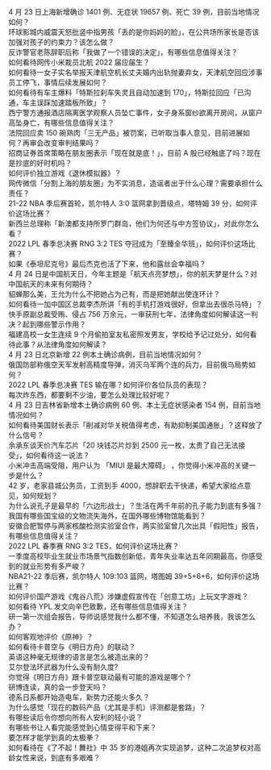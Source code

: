 4 月 23 日上海新增确诊 1401 例、无症状 19657 例、死亡 39 例，目前当地情况如何？  
环球影城内威震天怒批竖中指男孩「丢的是你妈妈的脸」，在公共场所家长是否该加强对孩子的约束力？该怎么做？  
反诈警官老陈辞职后称「我做了一个错误的决定」，有哪些信息值得关注？  
如何看待网传小米裁员北航 2022 届应届生？  
如何看待一女子实名举报天津航空机长丈夫婚内出轨抛妻弃女，天津航空回应涉事员工停飞，事情后续发展如何？  
如何看待有车主爆料「特斯拉刹车失灵且自动加速到 170」，特斯拉回应「已沟通，车主误踩加速踏板所致」？  
西宁警方通报酒店隔离医学观察人员坠亡事件，女子身系窗纱欲离开房间，从窗户高坠身亡，有哪些信息值得关注？  
法院回应卖 150 碗熟肉「三无产品」被罚案，已听取当事人意见，目前进展如何？再审会改变审判结果吗？  
招商证券首席策略在朋友圈表示「现在就是底！」，目前 A 股已经触底了吗？现在是抄底的好时机吗？  
如何评价独立游戏《退休模拟器》？  
网传微信「分割上海的朋友圈」为不实消息，造谣者出于什么心理？需要承担什么责任？  
21-22 NBA 季后赛首轮，凯尔特人 3:0 篮网拿到晋级点，塔特姆 39 分，如何评价这场比赛？  
新西兰总理称「新澳都支持所罗门群岛，他们为何还与中方签协议」，对此你怎么看？  
2022 LPL 春季总决赛 RNG 3:2 TES 夺冠成为「至臻全华班」，如何评价这场比赛？  
如果《泰坦尼克号》最后杰克也活了下来，他和露丝会幸福吗？  
4 月 24 日是中国航天日，今年主题是「航天点亮梦想」，你的航天梦是什么？对中国航天的未来有何期待？  
貂蝉那么美，王允为什么不把她占为己有，而是把她献出使连环计？  
如何看待一加中国区总裁李杰所讲「有的手机打游戏很好，但拿出去很杀马特」？  
快手原副总裁受贿、侵占 756 万余元，一审获刑七年，法律角度如何解读这一判决？起到哪些警示作用？  
福建高校一女生连续 9 个月偷拍室友私密照发男友，学校给予记过处分，如何看待此事？从法律角度如何解读？  
4 月 23 日北京新增 22 例本土确诊病例，目前当地情况如何？  
俄国防部称俄空天军发射高精度导弹，消灭乌军两个连的兵力，目前俄乌局势如何？  
2022 LPL 春季总决赛 TES 输在哪？如何评价各位队员的表现？  
每次炸东西，都要剩不少油，要怎么处理比较好呢？  
4 月 23 日吉林省新增本土确诊病例 60 例、本土无症状感染者 154 例，目前当地情况如何？  
如何看待美国财长表示「削减对华关税值得考虑，有助抑制美国通胀」？这释放了什么信号？  
余承东谈天价汽车芯片「20 块钱芯片炒到 2500 元一枚，太贵了自己无法接受」，如何看待这一说法？  
小米冲击高端受阻，用户认为 「MIUI 是最大障碍」 ，你觉得小米冲高的关键一步是什么？  
42 岁，老家县城公务员，工资到手 4000，想辞职去干快递，希望大家给点意见，如何规划？  
为什么说孔子是最早的「六边形战士」？生活在两千年前的孔子能力到底有多强？  
我国有哪些国宝级的文物流失海外，在国外哪些博物馆能看到？  
安徽合肥暂停与两家核酸检测实验室合作，两实验室曾几次出具「假阳性」报告，有哪些信息值得关注？  
2022 LPL 春季赛 RNG 3:2 TES，如何评价这场比赛？  
一季度高校毕业生就业市场景气指数创新低，青年失业率达五年同期最高，你感受到的就业形势有多严峻？  
NBA21-22 季后赛，凯尔特人 109:103 篮网，塔图姆 39+5+6+6，如何评价这场比赛？  
如何评价国产游戏《鬼谷八荒》涉嫌虚假宣传在「创意工坊」上玩文字游戏？  
如何看待 YPL 发文向辛巴致歉，还有哪些信息值得关注？  
研一第一次组会报告，导师说感觉我什么都不懂，不知道怎么培养我，我该怎么办？  
如何客观地评价《原神》？  
如何看待卡普空与《明日方舟》的联动？  
英语这种毫无规律的语言是怎么被造出来的？  
艾尔登法环武器为什么没有耐久度?  
你觉得《明日方舟》跟卡普空联动最有可能的游戏是哪个？  
研博连读，真的会一步登天吗？  
德系日系都开始造电车，新势力还能火多久？  
为什么感觉「现在的数码产品（尤其是手机）评测都是套路」？  
有哪些读后令你想向所有人安利的轻小说？  
有哪些书让人看完能感觉到心情变得平和下来？  
要怎样才能学到真的太极拳？  
如何看待在《了不起！舞社》中 35 岁的港姐再次实现追梦，这种二次追梦权对高龄女性来说，到底有多艰难？  
